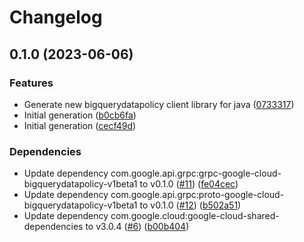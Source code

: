 # Changelog

## 0.1.0 (2023-06-06)


### Features

* Generate new bigquerydatapolicy client library for java ([0733317](https://github.com/googleapis/java-bigquerydatapolicy/commit/07333172e9be275a6769256e57510e1320d06ebc))
* Initial generation ([b0cb6fa](https://github.com/googleapis/java-bigquerydatapolicy/commit/b0cb6fa295ab57d30bb808346cd4ba406a7cf7c0))
* Initial generation ([cecf49d](https://github.com/googleapis/java-bigquerydatapolicy/commit/cecf49d1f6f06ea4cc62cceeef3f6edf31f48ac7))


### Dependencies

* Update dependency com.google.api.grpc:grpc-google-cloud-bigquerydatapolicy-v1beta1 to v0.1.0 ([#11](https://github.com/googleapis/java-bigquerydatapolicy/issues/11)) ([fe04cec](https://github.com/googleapis/java-bigquerydatapolicy/commit/fe04cec778f3b4a7ead98ad44a38f22a97e7bfe6))
* Update dependency com.google.api.grpc:proto-google-cloud-bigquerydatapolicy-v1beta1 to v0.1.0 ([#12](https://github.com/googleapis/java-bigquerydatapolicy/issues/12)) ([b502a51](https://github.com/googleapis/java-bigquerydatapolicy/commit/b502a511c3aa8c33976ca28308441a4780c56de2))
* Update dependency com.google.cloud:google-cloud-shared-dependencies to v3.0.4 ([#6](https://github.com/googleapis/java-bigquerydatapolicy/issues/6)) ([b00b404](https://github.com/googleapis/java-bigquerydatapolicy/commit/b00b404c3852f3a316cee9a29a674d8973df62a5))
